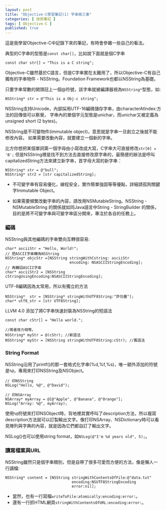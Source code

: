```yaml
---
layout: post
title: "Objective-C學習筆記(1) 字串兩三事"
categories: [ 技術筆記 ]
tags: [ Objective-C ]
published: true
---
```


這是我學習Objective-C中記錄下來的筆記，有時會參雜一些自己的看法。

典型的C字串的型態是`const char[]`，比如說下面就是個C字串

    const char str[] = "This is a C string";

Objective-C雖然基於C語言，但是C字串實在太難用了，所以Objective-C有自己獨有的字串物件 - NSString。Foundation Framework也都以NSString為基礎。

只要字串常數的開頭冠上一個@符號，該字串就被編譯器視為`NSString*`型態，如:

    NSString* str = @"This is a Obj-c string";

NSString支持Unicode，內部採用UTF-16編碼儲存字串，由characterAtIndex:方法的回傳值可以察覺，
字串內的單個字元型態是unichar，而unichar又被定義為unsigned short (2 bytes)。

NSString是不可變物件(immutable object)，意思就是字串一旦創立之後就不能修改內容。
如果需要改動內容，就要建立一個新的字串。

比方你想把某個單詞第一個字母由小寫改成大寫，C字串大可直接修改`str[0] = 'B';`
但是NSString裡是找不到方法去直接修改原字串的，最簡便的辦法是呼叫capitalizedString方法來建立新字串，首字母大寫的新字串：

    NSString* str = @"bull";
    NSString* str2 = [str capitalizedString];

* 不可變字串有容易優化，線程安全，實作簡單強固等等優點，詳細請孤狗關鍵字Immutable Object。

* 如果需要頻繁改動字串的內容，請改用NSMutableString。NSString - NSMutableString 的關係就如同Java語言中String - StringBuilder 的關係，目的是將不可變字串與可變字串區分開來，專注於各自的任務上。

### 編碼

NSString與其他編碼的字串雙向互轉很容易:

    char* asciiStr = "Hello, World!";
    // 把ASCII字串轉為NSString
    NSString* objcStr =[NSString stringWithCstring: asciiStr
                                 encoding: NSASCIIStringEncoding];
    // 再轉回ASCII字串
    char* asciiStr2 = [NSString cStringUsingEncoding:NSASCIIStringEncoding];

UTF-8編碼因為太常用，所以有獨立的方法

    NSString*  str = [NSString* stringWithUTF8String:"許功蓋"];
    char* utf8_str = [str UTF8String];

LLVM 4.0 添加了將C字串快速封裝為NSString的短語法

    const char cStr[] = "Hello world.";

    //兩者效力相等。
    NSString* myStr = @(cStr); //新語法
    NSString* myStr = [NSString stringWithUTF8String:cStr); //舊語法


### String Format

NSString沿用了printf()的那一套格式化字串(%d,%f,%s)，唯一額外添加的符號是`%@`，專用來打印NSString及NSObject。

    // 印NSString
    NSLog("Hello, %@", @"David");

    // 印NSArray
    NSArray* myArray = @[@"Apple", @"Banana", @"Orange"];
    NSLog("Array: %@", myArray);

使用`%@`符號來打印NSObject時，背地裡其實呼叫了description方法，所以複寫description方法就可以訂製輸出文字。像打印NSArray、NSDictionary時可以看見陣列與字典的內容，就是因為它們都自訂了輸出文字。

NSLog()也可以使用string format，如`NSLog(@"I'm %d years old", 5);`。

### 讀寫檔案與URL

NSString雖然只是個字串類別，但是自帶了很多可愛而方便的方法，像是懶人一行讀檔:


    NSString* content = [NSString stringWithContentsOfFile:@"data.txt"
                                  encoding:NSUTF8StringEncoding
                                  error:nil];

* 當然，也有一行寫檔`writeToFile:atomically:encoding:error:`。
* 還有一行抓HTML網頁`stringWithContentsOfURL:encoding:error:`。

<!--
### 檔案路徑操作
參考來源:
- [各種Objective-C新列表及支援版本][1]
- [Objective-C字面常數][2]
[1]: http://developer.apple.com/library/ios/#releasenotes/ObjectiveC/ObjCAvailabilityIndex/_index.html "Objective-C Feature Available."
[2]: http://clang.llvm.org/docs/ObjectiveCLiterals.html "Objective-C new literal"
-->


